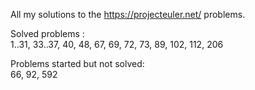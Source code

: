 All my solutions to the https://projecteuler.net/ problems.

Solved problems :\
1..31, 33..37, 40, 48, 67, 69, 72, 73, 89, 102, 112, 206

Problems started but not solved:\
66, 92, 592